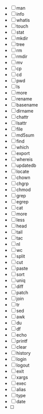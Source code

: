 - [ ] man  
- [ ] info
- [ ] whatis
- [ ] touch
- [ ] stat
- [ ] mkdir
- [ ] tree
- [ ] rm
- [ ] rmdir
- [ ] mv
- [ ] cp
- [ ] cd
- [ ] pwd
- [ ] ls
- [ ] more
- [ ] rename
- [ ] basename
- [ ] dirname
- [ ] chattr
- [ ] lsattr
- [ ] file
- [ ] md5sum
- [ ] find
- [ ] which
- [ ] export
- [ ] whereis
- [ ] updatedb
- [ ] locate
- [ ] chown
- [ ] chgrp
- [ ] chmod
- [ ] grep
- [ ] egrep
- [ ] cat
- [ ] more
- [ ] less
- [ ] head
- [ ] tail
- [ ] tac
- [ ] nl
- [ ] wc
- [ ] split
- [ ] cut
- [ ] paste
- [ ] sort
- [ ] uniq
- [ ] diff
- [ ] patch
- [ ] join
- [ ] tr
- [ ] sed
- [ ] awk
- [ ] du
- [ ] df
- [ ] echo
- [ ] printf
- [ ] clear
- [ ] history
- [ ] login
- [ ] logout
- [ ] exit
- [ ] xargs
- [ ] exec
- [ ] alias
- [ ] type
- [ ] date
- [ ] 

